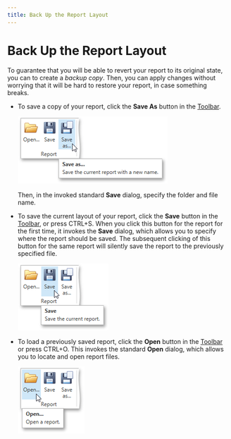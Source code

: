 ```yaml
---
title: Back Up the Report Layout
---
```

# Back Up the Report Layout
To guarantee that you will be able to revert your report to its original state, you can to create a _backup copy_. Then, you can apply changes without worrying that it will be hard to restore your report, in case something breaks.
* To save a copy of your report, click the **Save As** button in the [Toolbar](../../interface-elements/toolbar.md).
	
	![EUD_WpfReportDesigner_SaveAsReport](../../../../../images/img123953.png)
	
	Then, in the invoked standard **Save** dialog, specify the folder and file name.
* To save the current layout of your report, click the **Save** button in the [Toolbar](../../interface-elements/toolbar.md), or press CTRL+S. When you click this button for the report for the first time, it invokes the **Save** dialog, which allows you to specify where the report should be saved. The subsequent clicking of this button for the same report will silently save the report to the previously specified file.
	
	![EUD_WpfReportDesigner_SaveReport](../../../../../images/img123952.png)
* To load a previously saved report, click the **Open** button in the [Toolbar](../../interface-elements/toolbar.md) or press CTRL+O. This invokes the standard **Open** dialog, which allows you to locate and open report files.
	
	![EUD_WpfReportDesigner_OpenReport](../../../../../images/img123951.png)